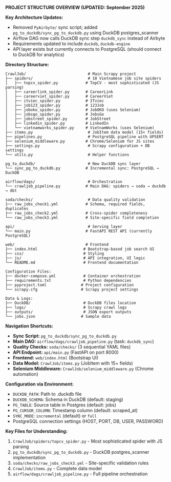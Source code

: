 **PROJECT STRUCTURE OVERVIEW (UPDATED: September 2025)**

**Key Architecture Updates:**
- Removed `PyAirbyte/` sync script; added `pg_to_duckdb/sync_pg_to_duckdb.py` using DuckDB postgres_scanner
- Airflow DAG now calls DuckDB sync step `duckdb_sync` instead of Airbyte
- Requirements updated to include `duckdb`, `duckdb-engine`
- API layer exists but currently connects to PostgreSQL (should connect to DuckDB for analytics)

**Directory Structure:**
```
CrawlJob/                           # Main Scrapy project
├── spiders/                        # 10 Vietnamese job site spiders
│   ├── topcv_spider.py            # TopCV - most sophisticated (JS parsing)
│   ├── careerlink_spider.py       # CareerLink
│   ├── careerviet_spider.py       # CareerViet
│   ├── itviec_spider.py           # ITviec
│   ├── job123_spider.py           # 123Job
│   ├── joboko_spider.py           # JobOKO (uses Selenium)
│   ├── jobsgo_spider.py           # JobsGo
│   ├── jobstreet_spider.py        # JobStreet
│   ├── linkedin_spider.py         # LinkedIn
│   └── vietnamworks_spider.py     # VietnamWorks (uses Selenium)
├── items.py                        # JobItem data model (15+ fields)
├── pipelines.py                    # PostgreSQL pipeline with UPSERT
├── selenium_middleware.py         # Chrome/Selenium for JS sites
├── settings.py                     # Scrapy configuration + DB settings
└── utils.py                        # Helper functions

pg_to_duckdb/                       # New DuckDB sync layer
└── sync_pg_to_duckdb.py           # Incremental sync: PostgreSQL → DuckDB

airflow/dags/                       # Orchestration
└── crawljob_pipeline.py           # Main DAG: spiders → soda → duckdb → dbt

soda/checks/                        # Data quality validation
├── raw_jobs_check1.yml            # Schema, required fields, duplicates
├── raw_jobs_check2.yml            # Cross-spider completeness
└── raw_jobs_check3.yml            # Site-specific field completion

api/                                # Serving layer
└── main.py                        # FastAPI REST API (currently PostgreSQL)

web/                               # Frontend
├── index.html                    # Bootstrap-based job search UI
├── css/                          # Styling
├── js/                           # API integration, UI logic
└── README.md                     # Frontend documentation

Configuration Files:
├── docker-compose.yml            # Container orchestration
├── requirements.txt              # Python dependencies
├── pyproject.toml               # Project configuration
└── scrapy.cfg                   # Scrapy project settings

Data & Logs:
├── DuckDB/                       # DuckDB files location
├── logs/                         # Scrapy crawl logs
├── outputs/                      # JSON export outputs
└── jobs.json                    # Sample data
```

**Navigation Shortcuts:**
- **Sync Script:** `pg_to_duckdb/sync_pg_to_duckdb.py`
- **Main DAG:** `airflow/dags/crawljob_pipeline.py` (task: `duckdb_sync`)
- **Quality Checks:** `soda/checks/` (3 sequential YAML files)
- **API Endpoint:** `api/main.py` (FastAPI on port 8000)
- **Frontend:** `web/index.html` (Bootstrap UI)
- **Data Model:** `CrawlJob/items.py` (JobItem with 15+ fields)
- **Selenium Middleware:** `CrawlJob/selenium_middleware.py` (Chrome automation)

**Configuration via Environment:**
- `DUCKDB_PATH`: Path to .duckdb file
- `DUCKDB_SCHEMA`: Schema in DuckDB (default: staging)
- `PG_TABLE`: Source table in Postgres (default: jobs)
- `PG_CURSOR_COLUMN`: Timestamp column (default: scraped_at)
- `SYNC_MODE`: `incremental` (default) or `full`
- PostgreSQL connection settings (HOST, PORT, DB, USER, PASSWORD)

**Key Files for Understanding:**
1. `CrawlJob/spiders/topcv_spider.py` - Most sophisticated spider with JS parsing
2. `pg_to_duckdb/sync_pg_to_duckdb.py` - DuckDB postgres_scanner implementation
3. `soda/checks/raw_jobs_check3.yml` - Site-specific validation rules
4. `CrawlJob/items.py` - Complete data model
5. `airflow/dags/crawljob_pipeline.py` - Full pipeline orchestration